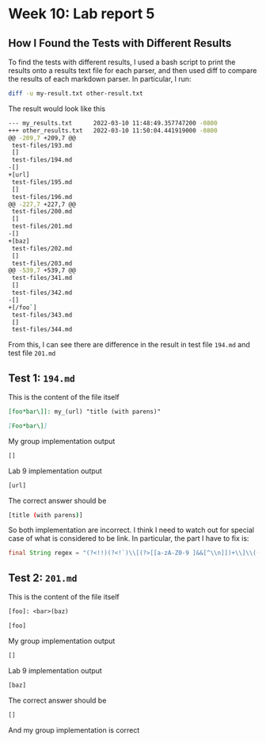 # Week 10: Lab report 5 

## How I Found the Tests with Different Results

To find the tests with different results, I used a bash script to print the results onto a results text file for each parser, and then used diff to compare the results of each markdown parser. In particular, I run:

```bash
diff -u my-result.txt other-result.txt
```

The result would look like this

```bash
--- my_results.txt      2022-03-10 11:48:49.357747200 -0800
+++ other_results.txt   2022-03-10 11:50:04.441919000 -0800
@@ -209,7 +209,7 @@
 test-files/193.md
 []
 test-files/194.md
-[]
+[url]
 test-files/195.md
 []
 test-files/196.md
@@ -227,7 +227,7 @@
 test-files/200.md
 []
 test-files/201.md
-[]
+[baz]
 test-files/202.md
 []
 test-files/203.md
@@ -539,7 +539,7 @@
 test-files/341.md
 []
 test-files/342.md
-[]
+[/foo`]
 test-files/343.md
 []
 test-files/344.md
```

From this, I can see there are difference in the result in test file `194.md` and test file `201.md`

## Test 1: `194.md`

This is the content of the file itself

```markdown
[foo*bar\]]: my_(url) "title (with parens)"

[Foo*bar\]]
```

My group implementation output

```bash
[]
```

Lab 9 implementation output

```bash
[url]
```

The correct answer should be

```bash
[title (with parens)]
```

So both implementation are incorrect. I think I need to watch out for special case of what is considered to be link. In particular, the part I have to fix is:

```java
final String regex = "(?<!!)(?<!`)\\[(?>[[a-zA-Z0-9 ]&&[^\\n]])+\\]\\((\\S+)\\)";
```

## Test 2: `201.md`

This is the content of the file itself

```txt
[foo]: <bar>(baz)

[foo]
```

My group implementation output

```bash
[]
```

Lab 9 implementation output

```bash
[baz]
```

The correct answer should be

```bash
[]
```

And my group implementation is correct
